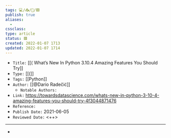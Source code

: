 ```yaml
---
tags: 💻️/📥️/📰️/🟥️
publish: true
aliases:
  - 
cssclass: 
type: article
status: 🟥️
created: 2022-01-07 1713
updated: 2022-01-07 1714
---
```


- `Title:` [[( What’s New In Python 3.10.4 Amazing Features You Should Try]]
- `Type:` [[(]]
- `Tags:` [[Python]]
- `Author:` [[@Dario Radečić]]
	- `Notable Authors:` 
- `Link:` <https://towardsdatascience.com/whats-new-in-python-3-10-4-amazing-features-you-should-try-4f3044871476>
- `Reference:` 
- `Publish Date:` 2021-06-05
- `Reviewed Date:` <++>

---

- 

